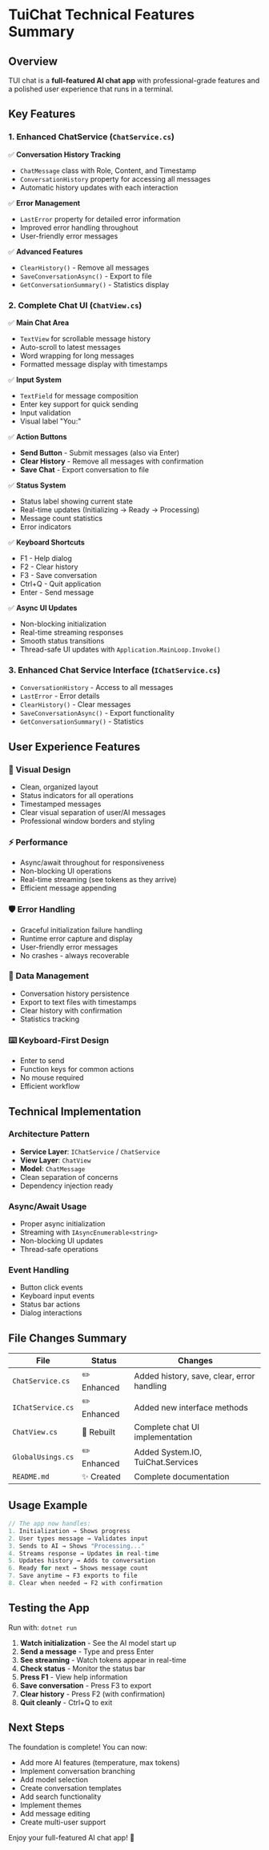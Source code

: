 ﻿# TuiChat Technical Features Summary

## Overview

TUI chat is a **full-featured AI chat app** with professional-grade features and a polished user experience that runs in a terminal.

## Key Features

### 1. Enhanced ChatService (`ChatService.cs`)
✅ **Conversation History Tracking**
- `ChatMessage` class with Role, Content, and Timestamp
- `ConversationHistory` property for accessing all messages
- Automatic history updates with each interaction

✅ **Error Management**
- `LastError` property for detailed error information
- Improved error handling throughout
- User-friendly error messages

✅ **Advanced Features**
- `ClearHistory()` - Remove all messages
- `SaveConversationAsync()` - Export to file
- `GetConversationSummary()` - Statistics display

### 2. Complete Chat UI (`ChatView.cs`)
✅ **Main Chat Area**
- `TextView` for scrollable message history
- Auto-scroll to latest messages
- Word wrapping for long messages
- Formatted message display with timestamps

✅ **Input System**
- `TextField` for message composition
- Enter key support for quick sending
- Input validation
- Visual label "You:"

✅ **Action Buttons**
- **Send Button** - Submit messages (also via Enter)
- **Clear History** - Remove all messages with confirmation
- **Save Chat** - Export conversation to file

✅ **Status System**
- Status label showing current state
- Real-time updates (Initializing → Ready → Processing)
- Message count statistics
- Error indicators

✅ **Keyboard Shortcuts**
- F1 - Help dialog
- F2 - Clear history
- F3 - Save conversation
- Ctrl+Q - Quit application
- Enter - Send message

✅ **Async UI Updates**
- Non-blocking initialization
- Real-time streaming responses
- Smooth status transitions
- Thread-safe UI updates with `Application.MainLoop.Invoke()`

### 3. Enhanced Chat Service Interface (`IChatService.cs`)
- `ConversationHistory` - Access to all messages
- `LastError` - Error details
- `ClearHistory()` - Clear messages
- `SaveConversationAsync()` - Export functionality
- `GetConversationSummary()` - Statistics

## User Experience Features

### 🎨 Visual Design
- Clean, organized layout
- Status indicators for all operations
- Timestamped messages
- Clear visual separation of user/AI messages
- Professional window borders and styling

### ⚡ Performance
- Async/await throughout for responsiveness
- Non-blocking UI operations
- Real-time streaming (see tokens as they arrive)
- Efficient message appending

### 🛡️ Error Handling
- Graceful initialization failure handling
- Runtime error capture and display
- User-friendly error messages
- No crashes - always recoverable

### 💾 Data Management
- Conversation history persistence
- Export to text files with timestamps
- Clear history with confirmation
- Statistics tracking

### ⌨️ Keyboard-First Design
- Enter to send
- Function keys for common actions
- No mouse required
- Efficient workflow

## Technical Implementation

### Architecture Pattern
- **Service Layer**: `IChatService` / `ChatService`
- **View Layer**: `ChatView`
- **Model**: `ChatMessage`
- Clean separation of concerns
- Dependency injection ready

### Async/Await Usage
- Proper async initialization
- Streaming with `IAsyncEnumerable<string>`
- Non-blocking UI updates
- Thread-safe operations

### Event Handling
- Button click events
- Keyboard input events
- Status bar actions
- Dialog interactions

## File Changes Summary

| File | Status | Changes |
|------|--------|---------|
| `ChatService.cs` | ✏️ Enhanced | Added history, save, clear, error handling |
| `IChatService.cs` | ✏️ Enhanced | Added new interface methods |
| `ChatView.cs` | 🔄 Rebuilt | Complete chat UI implementation |
| `GlobalUsings.cs` | ✏️ Enhanced | Added System.IO, TuiChat.Services |
| `README.md` | ✨ Created | Complete documentation |

## Usage Example

```csharp
// The app now handles:
1. Initialization → Shows progress
2. User types message → Validates input
3. Sends to AI → Shows "Processing..."
4. Streams response → Updates in real-time
5. Updates history → Adds to conversation
6. Ready for next → Shows message count
7. Save anytime → F3 exports to file
8. Clear when needed → F2 with confirmation
```

## Testing the App

Run with: `dotnet run`

1. **Watch initialization** - See the AI model start up
2. **Send a message** - Type and press Enter
3. **See streaming** - Watch tokens appear in real-time
4. **Check status** - Monitor the status bar
5. **Press F1** - View help information
6. **Save conversation** - Press F3 to export
7. **Clear history** - Press F2 (with confirmation)
8. **Quit cleanly** - Ctrl+Q to exit

## Next Steps

The foundation is complete! You can now:
- Add more AI features (temperature, max tokens)
- Implement conversation branching
- Add model selection
- Create conversation templates
- Add search functionality
- Implement themes
- Add message editing
- Create multi-user support

Enjoy your full-featured AI chat app! 🚀
